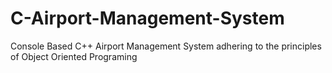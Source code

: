 # C-Airport-Management-System
Console Based C++ Airport Management System adhering to the principles of Object Oriented Programing
